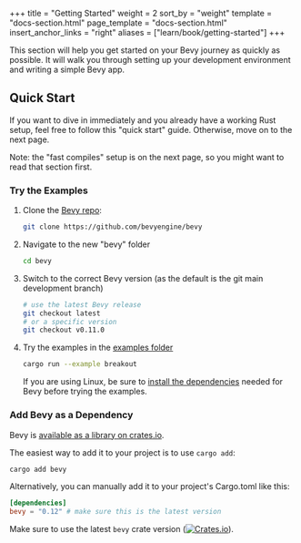 +++
title = "Getting Started"
weight = 2
sort_by = "weight"
template = "docs-section.html"
page_template = "docs-section.html"
insert_anchor_links = "right"
aliases = ["learn/book/getting-started"]
+++

This section will help you get started on your Bevy journey as quickly as possible. It will walk you through setting up your development environment and writing a simple Bevy app.

## Quick Start

If you want to dive in immediately and you already have a working Rust setup, feel free to follow this "quick start" guide. Otherwise, move on to the next page.

Note: the "fast compiles" setup is on the next page, so you might want to read that section first.

### Try the Examples

1. Clone the [Bevy repo](https://github.com/bevyengine/bevy):

    ```sh
    git clone https://github.com/bevyengine/bevy
    ```

2. Navigate to the new "bevy" folder

    ```sh
    cd bevy
    ```

3. Switch to the correct Bevy version (as the default is the git main development branch)

    ```sh
    # use the latest Bevy release
    git checkout latest
    # or a specific version
    git checkout v0.11.0
    ```

4. Try the examples in the [examples folder](https://github.com/bevyengine/bevy/tree/latest/examples#examples)

    ```sh
    cargo run --example breakout
    ```

    If you are using Linux, be sure to [install the dependencies](https://github.com/bevyengine/bevy/blob/main/docs/linux_dependencies.md) needed for Bevy before trying the examples.

### Add Bevy as a Dependency

Bevy is [available as a library on crates.io](https://crates.io/crates/bevy).

The easiest way to add it to your project is to use `cargo add`:

```sh
cargo add bevy
```

Alternatively, you can manually add it to your project's Cargo.toml like this:

```toml
[dependencies]
bevy = "0.12" # make sure this is the latest version
```

Make sure to use the latest `bevy` crate version ([![Crates.io](https://img.shields.io/crates/v/bevy.svg)](https://crates.io/crates/bevy)).
